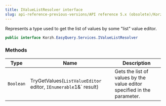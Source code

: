 ```yaml
---
title: IValueListResolver interface
slug: api-reference-previous-versions/API reference 5.x (obsolete)/Korzh.EasyQuery.Services namespace/ivaluelistresolver-interface
---
```



Represents a type used to get the list of values by some "list" value editor.
```csharp
public interface Korzh.EasyQuery.Services.IValueListResolver

```

### Methods

| Type | Name | Description | 
| --- | --- | --- | 
| `Boolean` | TryGetValues(`ListValueEditor` editor, `IEnumerable`1&` result) | Gets the list of values by the value editor specified in the parameter. |